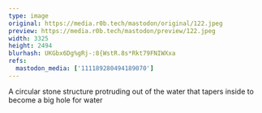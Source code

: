 ```yaml
---
type: image
original: https://media.r0b.tech/mastodon/original/122.jpeg
preview: https://media.r0b.tech/mastodon/preview/122.jpeg
width: 3325
height: 2494
blurhash: UKGbx6Dg%gRj-:8{WstR.8s*Rkt79FNIWXxa
refs:
  mastodon_media: ['111189280494189070']
---
```


A circular stone structure protruding out of the water that tapers inside to become a big hole for water 
